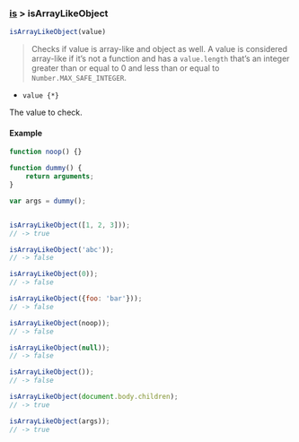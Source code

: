 ### [is](../) > isArrayLikeObject

```js
isArrayLikeObject(value)
```

> Checks if value is array-like and object as well.
A value is considered array-like if it’s not a function and has a `value.length` that’s an
integer greater than or equal to 0 and less than or equal to `Number.MAX_SAFE_INTEGER`.

- `value {*}`

The value to check.

#### Example
```js
function noop() {}

function dummy() {
    return arguments;
}

var args = dummy();


isArrayLikeObject([1, 2, 3]));
// -> true

isArrayLikeObject('abc'));
// -> false

isArrayLikeObject(0));
// -> false

isArrayLikeObject({foo: 'bar'}));
// -> false

isArrayLikeObject(noop));
// -> false

isArrayLikeObject(null));
// -> false

isArrayLikeObject());
// -> false

isArrayLikeObject(document.body.children);
// -> true

isArrayLikeObject(args));
// -> true
```
